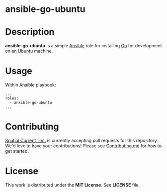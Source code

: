 # ansible-go-ubuntu

# Description

**ansible-go-ubuntu** is a simple [Ansible](https://www.ansible.com/) role for installing [Go](https://golang.org/) for development on an Ubuntu machine.


# Usage

Within Ansible playbook:

```
...
roles:
  - ansible-go-ubuntu
...
```

# Contributing

[Spatial Current, Inc.](https://spatialcurrent.io) is currently accepting pull requests for this repository.  We'd love to have your contributions!  Please see [Contributing.md](https://github.com/spatialcurrent/ansible-go-ubuntu/blob/master/CONTRIBUTING.md) for how to get started.

# License

This work is distributed under the **MIT License**.  See **LICENSE** file.
